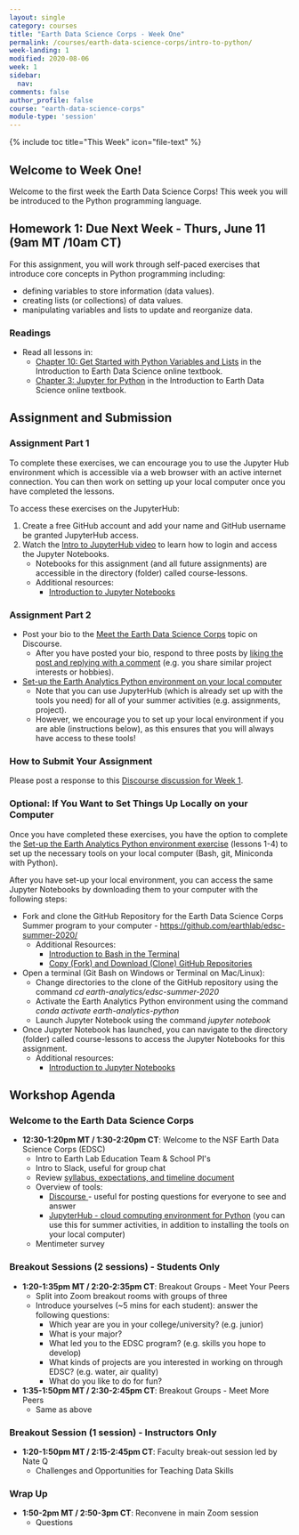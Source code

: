 ```yaml
---
layout: single
category: courses
title: "Earth Data Science Corps - Week One"
permalink: /courses/earth-data-science-corps/intro-to-python/
week-landing: 1
modified: 2020-08-06
week: 1
sidebar:
  nav:
comments: false
author_profile: false
course: "earth-data-science-corps"
module-type: 'session'
---
```

{% include toc title="This Week" icon="file-text" %}

<div class="notice--info" markdown="1">

## <i class="fa fa-ship" aria-hidden="true"></i> Welcome to Week One!

Welcome to the first week the Earth Data Science Corps! This week you will be introduced to the Python programming language. 

</div>

## <i class="fa fa-pencil"></i> Homework 1: Due Next Week - Thurs, June 11 (9am MT /10am CT)

For this assignment, you will work through self-paced exercises that introduce core concepts in Python programming including:
* defining variables to store information (data values).
* creating lists (or collections) of data values.
* manipulating variables and lists to update and reorganize data.

### Readings

* Read all lessons in:
    * <a href="{{ site.url }}/courses/intro-to-earth-data-science/python-code-fundamentals/get-started-using-python/">Chapter 10: Get Started with Python Variables and Lists</a> in the Introduction to Earth Data Science online textbook. 
    * <a href="{{ site.url }}/courses/intro-to-earth-data-science/open-reproducible-science/jupyter-python/">Chapter 3: Jupyter for Python</a> in the Introduction to Earth Data Science online textbook. 

## Assignment and Submission

###  Assignment Part 1

To complete these exercises, we can encourage you to use the Jupyter Hub environment which is accessible via a web browser with an active internet connection. You can then work on setting up your local computer once you have completed the lessons.

To access these exercises on the JupyterHub:
1. Create a free GitHub account and add your name and GitHub username be granted JupyterHub access.  
2. Watch the <a href="https://earthlab.earthdatascience.org/t/how-to-log-into-jupyterhub-cloud-computing-environment/51">Intro to JupyterHub video</a> to learn how to login and access the Jupyter Notebooks.  
    * Notebooks for this assignment (and all future assignments) are accessible in the directory (folder) called course-lessons. 
    * Additional resources: 
       * <a href="{{ site.url }}/courses/intro-to-earth-data-science/open-reproducible-science/jupyter-python/">Introduction to Jupyter Notebooks</a> 
       

###  Assignment Part 2

* Post your bio to the <a href="https://earthlab.earthdatascience.org/t/meet-the-earth-data-science-corps-post-your-bio-and-meet-your-peers/20 ">Meet the Earth Data Science Corps</a> topic on Discourse.
    * After you have posted your bio, respond to three posts by <a href="https://meta.discourse.org/t/what-are-likes/30803">liking the post and replying with a comment</a> (e.g. you share similar project interests or hobbies). 
* <a href="{{ site.url }}/workshops/setup-earth-analytics-python/">Set-up the Earth Analytics Python environment on your local computer</a> 
     * Note that you can use JupyterHub (which is already set up with the tools you need) for all of your summer activities (e.g. assignments, project).
     * However, we encourage you to set up your local environment if you are able (instructions below), as this ensures that you will always have access to these tools!

### How to Submit Your Assignment
Please post a response to this <a href="https://earthlab.earthdatascience.org/t/about-the-edsc-week-01-category/75">Discourse discussion for Week 1</a>. 

### Optional: If You Want to Set Things Up Locally on your Computer
Once you have completed these exercises, you have the option to complete the <a href="https://earthlab.earthdatascience.org/t/about-the-edsc-week-01-category/75">Set-up the Earth Analytics Python environment exercise</a> (lessons 1-4) to set up the necessary tools on your local computer (Bash, git, Miniconda with Python).

After you have set-up your local environment, you can access the same Jupyter Notebooks by downloading them to your computer with the following steps:

* Fork and clone the GitHub Repository for the Earth Data Science Corps Summer program to your computer - https://github.com/earthlab/edsc-summer-2020/
    * Additional Resources:
        * <a href="{{ site.url }}/courses/intro-to-earth-data-science/open-reproducible-science/bash/">Introduction to Bash in the Terminal</a> 
        * <a href="{{ site.url }}/courses/intro-to-earth-data-science/open-reproducible-science/bash/">Copy (Fork) and Download (Clone) GitHub Repositories</a>
* Open a terminal (Git Bash on Windows or Terminal on Mac/Linux):
    * Change directories to the clone of the GitHub repository using the command *cd earth-analytics/edsc-summer-2020*
    * Activate the Earth Analytics Python environment using the command *conda activate earth-analytics-python*
    * Launch Jupyter Notebook using the command *jupyter notebook*
* Once Jupyter Notebook has launched, you can navigate to the directory (folder) called course-lessons to access the Jupyter Notebooks for this assignment. 
    * Additional resources: 
        * <a href="{{ site.url }}/courses/intro-to-earth-data-science/open-reproducible-science/jupyter-python/">Introduction to Jupyter Notebooks</a> 


## <i class="fa fa-book"></i> Workshop Agenda

### Welcome to the Earth Data Science Corps
* **12:30-1:20pm MT / 1:30-2:20pm CT**: Welcome to the NSF Earth Data Science Corps (EDSC)
    * Intro to Earth Lab Education Team & School PI's
    * Intro to Slack, useful for group chat
    * Review <a href="{{ site.url }}/courses/earth-data-science-corps/earth-data-science-corps-syllabus/">syllabus, expectations, and timeline document</a>      
    * Overview of tools: 
        * <a href="https://earthlab.earthdatascience.org/">Discourse </a> - useful for posting questions for everyone to see and answer
        * <a href="{{ site.url }}/courses/intro-to-earth-data-science/open-reproducible-science/jupyter-python/">JupyterHub - cloud computing environment for Python</a> (you can use this for summer activities, in addition to installing the tools on your local computer)
    * Mentimeter survey

### Breakout Sessions (2 sessions) - Students Only
* **1:20-1:35pm MT / 2:20-2:35pm CT**: Breakout Groups - Meet Your Peers
    * Split into Zoom breakout rooms with groups of three
    * Introduce yourselves (~5 mins for each student): answer the following questions:
        * Which year are you in your college/university? (e.g. junior)
        * What is your major? 
        * What led you to the EDSC program? (e.g. skills you hope to develop)
        * What kinds of projects are you interested in working on through EDSC? (e.g. water, air quality)
        * What do you like to do for fun?
* **1:35-1:50pm MT / 2:30-2:45pm CT**: Breakout Groups - Meet More Peers
    * Same as above

### Breakout Session (1 session) - Instructors Only 
* **1:20-1:50pm MT / 2:15-2:45pm CT**: Faculty break-out session led by Nate Q
    * Challenges and Opportunities for Teaching Data Skills

### Wrap Up
* **1:50-2pm MT / 2:50-3pm CT**: Reconvene in main Zoom session
     * Questions



